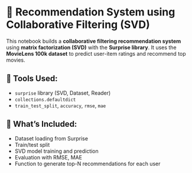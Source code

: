 # 🎯 Recommendation System using Collaborative Filtering (SVD)

This notebook builds a **collaborative filtering recommendation system** using **matrix factorization (SVD)** with the **Surprise library**. It uses the **MovieLens 100k dataset** to predict user-item ratings and recommend top movies.

## 🧰 Tools Used:
- `surprise` library (SVD, Dataset, Reader)
- `collections.defaultdict`
- `train_test_split`, `accuracy`, `rmse`, `mae`

## 📌 What’s Included:
- Dataset loading from Surprise
- Train/test split
- SVD model training and prediction
- Evaluation with RMSE, MAE
- Function to generate top-N recommendations for each user

